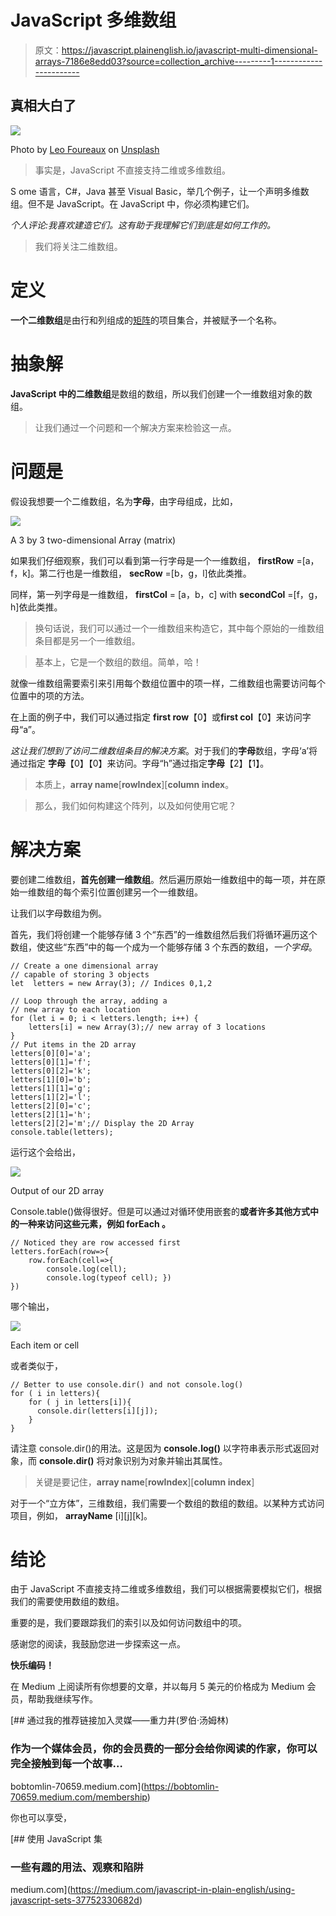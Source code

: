 # JavaScript 多维数组

> 原文：<https://javascript.plainenglish.io/javascript-multi-dimensional-arrays-7186e8edd03?source=collection_archive---------1----------------------->

## 真相大白了

![](img/5e8f6624e00c200c5e5b60fcd68423d7.png)

Photo by [Leo Foureaux](https://unsplash.com/@leofoureaux?utm_source=unsplash&utm_medium=referral&utm_content=creditCopyText) on [Unsplash](https://unsplash.com/s/photos/dimensions?utm_source=unsplash&utm_medium=referral&utm_content=creditCopyText)

> 事实是，JavaScript 不直接支持二维或多维数组。

S ome 语言，C#，Java 甚至 Visual Basic，举几个例子，让一个声明多维数组。但不是 JavaScript。在 JavaScript 中，你必须构建它们。

*个人评论:我喜欢建造它们。这有助于我理解它们到底是如何工作的。*

> 我们将关注二维数组。

# 定义

**一个二维数组**是由行和列组成的[矩阵](https://en.wikipedia.org/wiki/Matrix_(mathematics))的项目集合，并被赋予一个名称。

# 抽象解

**JavaScript 中的二维数组**是数组的数组，所以我们创建一个一维数组对象的数组。

> 让我们通过一个问题和一个解决方案来检验这一点。

# 问题是

假设我想要一个二维数组，名为**字母**，由字母组成，比如，

![](img/78ebd291d3dd58561440aff2b3986f37.png)

A 3 by 3 two-dimensional Array (matrix)

如果我们仔细观察，我们可以看到第一行字母是一个一维数组， **firstRow** =[a，f，k]。第二行也是一维数组， **secRow** =[b，g，l]依此类推。

同样，第一列字母是一维数组，
**firstCol** = [a，b，c] with **secondCol** =[f，g，h]依此类推。

> 换句话说，我们可以通过一个一维数组来构造它，其中每个原始的一维数组条目都是另一个一维数组。

> 基本上，它是一个数组的数组。简单，哈！

就像一维数组需要索引来引用每个数组位置中的项一样，二维数组也需要访问每个位置中的项的方法。

在上面的例子中，我们可以通过指定
**first row**【0】或**first col**【0】来访问字母“a”。

*这让我们想到了访问二维数组条目的解决方案*。对于我们的**字母**数组，字母‘a’将通过指定
**字母**【0】【0】来访问。字母“h”通过指定**字母**【2】【1】。

> 本质上，**array name**[**rowIndex**][**column index**。

> 那么，我们如何构建这个阵列，以及如何使用它呢？

# 解决方案

要创建二维数组，**首先创建一维数组**。然后遍历原始一维数组中的每一项，并在原始一维数组的每个索引位置创建另一个一维数组。

让我们以字母数组为例。

首先，我们将创建一个能够存储 3 个“东西”的一维数组然后我们将循环遍历这个数组，使这些“东西”中的每一个成为一个能够存储 3 个东西的数组，*一个字母*。

```
// Create a one dimensional array 
// capable of storing 3 objects
let  letters = new Array(3); // Indices 0,1,2

// Loop through the array, adding a 
// new array to each location
for (let i = 0; i < letters.length; i++) { 
    letters[i] = new Array(3);// new array of 3 locations
} 
// Put items in the 2D array
letters[0][0]='a';
letters[0][1]='f';
letters[0][2]='k';
letters[1][0]='b';
letters[1][1]='g';
letters[1][2]='l';
letters[2][0]='c';
letters[2][1]='h';
letters[2][2]='m';// Display the 2D Array
console.table(letters);
```

运行这个会给出，

![](img/4939ec8851914c4c6edcec83a8aa1361.png)

Output of our 2D array

Console.table()做得很好。但是可以通过对循环使用嵌套的**或者许多其他方式中的一种来访问这些元素，例如 **forEach** 。**

```
// Noticed they are row accessed first
letters.forEach(row=>{
    row.forEach(cell=>{
        console.log(cell);
        console.log(typeof cell); })
})
```

哪个输出，

![](img/3002f7f3f70b9c21440e848b64e79845.png)

Each item or cell

或者类似于，

```
// Better to use console.dir() and not console.log()
for ( i in letters){
    for ( j in letters[i]){
      console.dir(letters[i][j]);
    }
}
```

请注意 console.dir()的用法。这是因为 **console.log()** 以字符串表示形式返回对象，而 **console.dir()** 将对象识别为对象并输出其属性。

> 关键是要记住，**array name**[**rowIndex**][**column index**]

对于一个“立方体”，三维数组，我们需要一个数组的数组的数组。以某种方式访问项目，例如， **arrayName** [i][j][k]。

# 结论

由于 JavaScript 不直接支持二维或多维数组，我们可以根据需要模拟它们，根据我们的需要使用数组的数组。

重要的是，我们要跟踪我们的索引以及如何访问数组中的项。

感谢您的阅读，我鼓励您进一步探索这一点。

**快乐编码！**

在 Medium 上阅读所有你想要的文章，并以每月 5 美元的价格成为 Medium 会员，帮助我继续写作。

[](https://bobtomlin-70659.medium.com/membership) [## 通过我的推荐链接加入灵媒——重力井(罗伯·汤姆林)

### 作为一个媒体会员，你的会员费的一部分会给你阅读的作家，你可以完全接触到每一个故事…

bobtomlin-70659.medium.com](https://bobtomlin-70659.medium.com/membership) 

你也可以享受，

[](https://medium.com/javascript-in-plain-english/using-javascript-sets-37752330682d) [## 使用 JavaScript 集

### 一些有趣的用法、观察和陷阱

medium.com](https://medium.com/javascript-in-plain-english/using-javascript-sets-37752330682d)